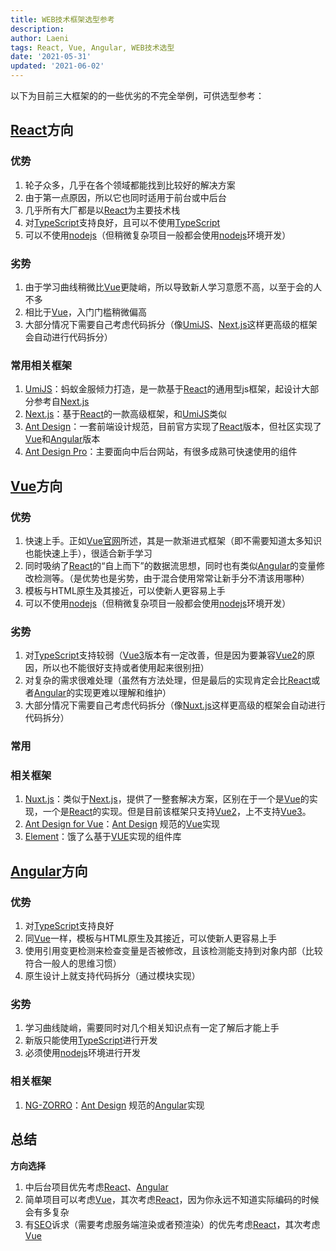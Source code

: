 ```yaml
---
title: WEB技术框架选型参考
description: 
author: Laeni
tags: React, Vue, Angular, WEB技术选型
date: '2021-05-31'
updated: '2021-06-02'
---
```


以下为目前三大框架的的一些优劣的不完全举例，可供选型参考：

## [React](https://react.docschina.org/)方向

### 优势

1. 轮子众多，几乎在各个领域都能找到比较好的解决方案
2. 由于第一点原因，所以它也同时适用于前台或中后台
3. 几乎所有大厂都是以[React](https://react.docschina.org/)为主要技术栈
4. 对[TypeScript](https://www.typescriptlang.org/)支持良好，且可以不使用[TypeScript](https://www.typescriptlang.org/)
5. 可以不使用[nodejs](https://nodejs.org/zh-cn/)（但稍微复杂项目一般都会使用[nodejs](https://nodejs.org/zh-cn/)环境开发）

### 劣势

1. 由于学习曲线稍微比[Vue](https://cn.vuejs.org/v2/guide/)更陡峭，所以导致新人学习意愿不高，以至于会的人不多
2. 相比于[Vue](https://cn.vuejs.org/)，入门门槛稍微偏高
3. 大部分情况下需要自己考虑代码拆分（像[UmiJS](https://v2.umijs.org/zh/guide/)、[Next.js](https://nextjs.org/docs/getting-started)这样更高级的框架会自动进行代码拆分）

### 常用相关框架

1. [UmiJS](https://v2.umijs.org/zh/guide/)：蚂蚁金服倾力打造，是一款基于[React](https://react.docschina.org/)的通用型js框架，起设计大部分参考自[Next.js](https://nextjs.org/docs/getting-started)
2. [Next.js](https://nextjs.org/docs/getting-started)：基于[React](https://react.docschina.org/)的一款高级框架，和[UmiJS](https://v2.umijs.org/zh/guide/)类似
3. [Ant Design](https://ant.design/index-cn)：一套前端设计规范，目前官方实现了[React](https://react.docschina.org/)版本，但社区实现了[Vue](https://cn.vuejs.org/)和[Angular](https://angular.cn/)版本
4. [Ant Design Pro](https://preview.pro.ant.design/dashboard)：主要面向中后台网站，有很多成熟可快速使用的组件

## [Vue](https://cn.vuejs.org/)方向

### 优势

1. 快速上手。正如[Vue官网](https://cn.vuejs.org/)所述，其是一款渐进式框架（即不需要知道太多知识也能快速上手），很适合新手学习
2. 同时吸纳了[React](https://react.docschina.org/)的“自上而下”的数据流思想，同时也有类似[Angular](https://angular.cn/)的变量修改检测等。（是优势也是劣势，由于混合使用常常让新手分不清该用哪种）
3. 模板与HTML原生及其接近，可以使新人更容易上手
4. 可以不使用[nodejs](https://nodejs.org/zh-cn/)（但稍微复杂项目一般都会使用[nodejs](https://nodejs.org/zh-cn/)环境开发）

### 劣势

1. 对[TypeScript](https://www.typescriptlang.org/)支持较弱（[Vue3](https://v3.vuejs.org/guide/introduction.html)版本有一定改善，但是因为要兼容[Vue2](https://cn.vuejs.org/v2/guide/)的原因，所以也不能很好支持或者使用起来很别扭）
2. 对复杂的需求很难处理（虽然有方法处理，但是最后的实现肯定会比[React](https://react.docschina.org/)或者[Angular](https://angular.cn/)的实现更难以理解和维护）
3. 大部分情况下需要自己考虑代码拆分（像[Nuxt.js](https://nuxtjs.org/)这样更高级的框架会自动进行代码拆分）

### 常用

### 相关框架

1. [Nuxt.js](https://nuxtjs.org/)：类似于[Next.js](https://nextjs.org/docs/getting-started)，提供了一整套解决方案，区别在于一个是[Vue](https://cn.vuejs.org/v2/guide/)的实现，一个是[React](https://react.docschina.org/)的实现。但是目前该框架只支持[Vue2](https://cn.vuejs.org/v2/guide/)，上不支持[Vue3](https://v3.vuejs.org/guide/introduction.html)。
2. [Ant Design for Vue](https://2x.antdv.com/components/overview-cn/)：[Ant Design](https://ant.design/index-cn) 规范的[Vue](https://cn.vuejs.org/v2/guide/)实现
3. [Element](https://element.eleme.cn/#/zh-CN)：饿了么基于[VUE](https://cn.vuejs.org/v2/guide/)实现的组件库

## [Angular](https://angular.cn/)方向

### 优势

1. 对[TypeScript](https://www.typescriptlang.org/)支持良好
2. 同[Vue](https://cn.vuejs.org/v2/guide/)一样，模板与HTML原生及其接近，可以使新人更容易上手
3. 使用引用变更检测来检查变量是否被修改，且该检测能支持到对象内部（比较符合一般人的思维习惯）
4. 原生设计上就支持代码拆分（通过模块实现）

### 劣势

1. 学习曲线陡峭，需要同时对几个相关知识点有一定了解后才能上手
2. 新版只能使用[TypeScript](https://www.typescriptlang.org/)进行开发
3. 必须使用[nodejs](https://nodejs.org/zh-cn/)环境进行开发

### 相关框架

1. [NG-ZORRO](https://ng.ant.design/docs/introduce/zh)：[Ant Design](https://ant.design/index-cn) 规范的[Angular](https://angular.cn/)实现

## 总结

**方向选择**

1. 中后台项目优先考虑[React](https://react.docschina.org/)、[Angular](https://angular.cn/)
2. 简单项目可以考虑[Vue](https://cn.vuejs.org/v2/guide/)，其次考虑[React](https://react.docschina.org/)，因为你永远不知道实际编码的时候会有多复杂
3. 有[SEO](https://baike.baidu.com/item/搜索引擎优化/3132?fr=aladdin)诉求（需要考虑服务端渲染或者预渲染）的优先考虑[React](https://react.docschina.org/)，其次考虑[Vue](https://cn.vuejs.org/v2/guide/)

